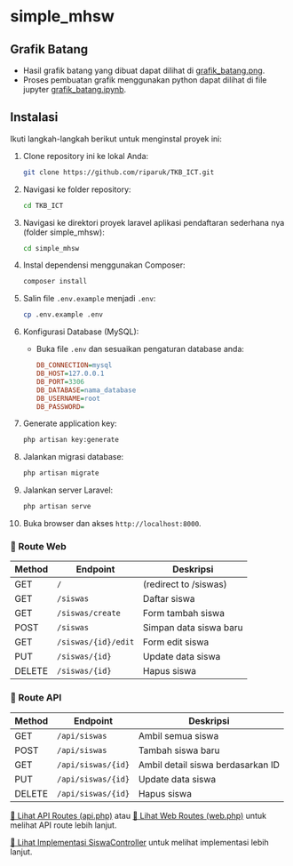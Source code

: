 # simple_mhsw

## Grafik Batang
- Hasil grafik batang yang dibuat dapat dilihat di [grafik_batang.png](grafik_batang.png).
- Proses pembuatan grafik menggunakan python dapat dilihat di file jupyter [grafik_batang.ipynb](grafik_batang.ipynb).

## Instalasi

Ikuti langkah-langkah berikut untuk menginstal proyek ini:

1. Clone repository ini ke lokal Anda:
    ```bash
    git clone https://github.com/riparuk/TKB_ICT.git
    ```
2. Navigasi ke folder repository:
    ```bash
    cd TKB_ICT
    ```
3. Navigasi ke direktori proyek laravel aplikasi pendaftaran sederhana nya (folder simple_mhsw):
    ```bash
    cd simple_mhsw
    ```
4. Instal dependensi menggunakan Composer:
    ```bash
    composer install
    ```
5. Salin file `.env.example` menjadi `.env`:
    ```bash
    cp .env.example .env
    ```

6. Konfigurasi Database (MySQL):
    - Buka file `.env` dan sesuaikan pengaturan database anda:
      ```ini
      DB_CONNECTION=mysql
      DB_HOST=127.0.0.1
      DB_PORT=3306
      DB_DATABASE=nama_database
      DB_USERNAME=root
      DB_PASSWORD=
      ```
7. Generate application key:
    ```bash
    php artisan key:generate
    ```
8. Jalankan migrasi database:
    ```bash
    php artisan migrate
    ```
9. Jalankan server Laravel:
    ```bash
    php artisan serve
    ```
10. Buka browser dan akses `http://localhost:8000`.

### **📌 Route Web**
| Method | Endpoint | Deskripsi |
|--------|---------|-----------|
| GET | `/` | (redirect to /siswas) |
| GET | `/siswas` | Daftar siswa |
| GET | `/siswas/create` | Form tambah siswa |
| POST | `/siswas` | Simpan data siswa baru |
| GET | `/siswas/{id}/edit` | Form edit siswa |
| PUT | `/siswas/{id}` | Update data siswa |
| DELETE | `/siswas/{id}` | Hapus siswa |

### **📌 Route API**
| Method | Endpoint | Deskripsi |
|--------|---------|-----------|
| GET | `/api/siswas` | Ambil semua siswa |
| POST | `/api/siswas` | Tambah siswa baru |
| GET | `/api/siswas/{id}` | Ambil detail siswa berdasarkan ID |
| PUT | `/api/siswas/{id}` | Update data siswa |
| DELETE | `/api/siswas/{id}` | Hapus siswa |

[🔗 Lihat API Routes (api.php)](simple_mhsw/routes/api.php) atau [🔗 Lihat Web Routes (web.php)](simple_mhsw/routes/web.php) untuk melihat API route lebih lanjut.

[📂 Lihat Implementasi SiswaController](simple_mhsw/app/Http/Controllers/SiswaController.php) untuk melihat implementasi lebih lanjut.


